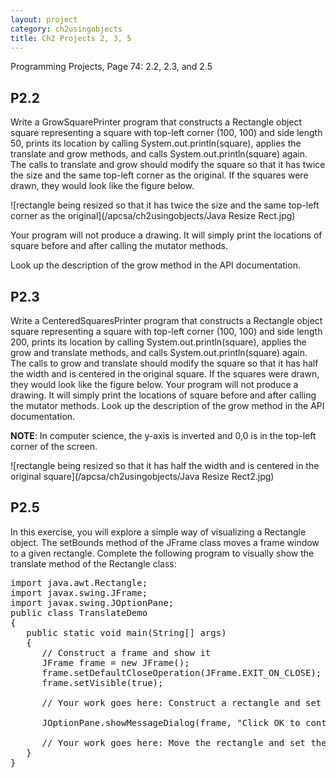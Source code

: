 ```yaml
---
layout: project
category: ch2usingobjects
title: Ch2 Projects 2, 3, 5
---
```

Programming Projects, Page 74: 2.2, 2.3, and 2.5

## P2.2

Write a GrowSquarePrinter program that constructs a Rectangle object square representing a square with top-left corner (100, 100) and side length 50, prints its location by calling System.out.println(square), applies the translate and grow methods, and calls System.out.println(square) again. The calls to translate and grow should modify the square so that it has twice the size and the same top-left corner as the original. If the squares were drawn, they would look like the figure below.

![rectangle being resized so that it has twice the size and the same top-left corner as the original](/apcsa/ch2usingobjects/Java Resize Rect.jpg)

Your program will not produce a drawing. It will simply print the locations of square before and after calling the mutator methods.

Look up the description of the grow method in the API documentation.

## P2.3

Write a CenteredSquaresPrinter program that constructs a Rectangle object square representing a square with top-left corner (100, 100) and side length 200, prints its location by calling System.out.println(square), applies the grow and translate methods, and calls System.out.println(square) again. The calls to grow and translate should modify the square so that it has half the width and is centered in the original square. If the squares were drawn, they would look like the figure below. Your program will not produce a drawing. It will simply print the locations of square before and after calling the mutator methods. Look up the description of the grow method in the API documentation.

**NOTE**: In computer science, the y-axis is inverted and 0,0 is in the top-left corner of the screen.

![rectangle being resized so that it has half the width and is centered in the original square](/apcsa/ch2usingobjects/Java Resize Rect2.jpg)

## P2.5

In this exercise, you will explore a simple way of visualizing a Rectangle object. The setBounds method of the JFrame class moves a frame window to a given rectangle. Complete the following program to visually show the translate method of the Rectangle class:

<pre>
import java.awt.Rectangle;
import javax.swing.JFrame;
import javax.swing.JOptionPane;
public class TranslateDemo
{
   public static void main(String[] args)
   {
      // Construct a frame and show it
      JFrame frame = new JFrame();
      frame.setDefaultCloseOperation(JFrame.EXIT_ON_CLOSE);
      frame.setVisible(true);

      // Your work goes here: Construct a rectangle and set the frame bounds

      JOptionPane.showMessageDialog(frame, "Click OK to continue");

      // Your work goes here: Move the rectangle and set the frame bounds again
   }
}
</pre>
